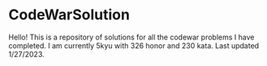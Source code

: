 # CodeWarSolution

Hello! This is a repository of solutions for all the codewar problems I have completed.
I am currently 5kyu with 326 honor and 230 kata. Last updated 1/27/2023.

